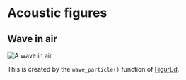 # Acoustic figures

## Wave in air

![A wave in air](wave-in-air.png)

This is created by the `wave_particle()` function of [FigurEd](https://github.com/edwbaker/figured).
